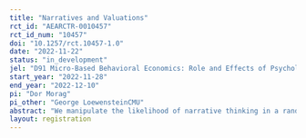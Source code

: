 ```yaml
---
title: "Narratives and Valuations"
rct_id: "AEARCTR-0010457"
rct_id_num: "10457"
doi: "10.1257/rct.10457-1.0"
date: "2022-11-22"
status: "in_development"
jel: "D91 Micro-Based Behavioral Economics: Role and Effects of Psychological, Emotional, Social, and Cognitive Factors on Decision Making"
start_year: "2022-11-28"
end_year: "2022-12-10"
pi: "Dor Morag"
pi_other: "George LoewensteinCMU"
abstract: "We manipulate the likelihood of narrative thinking in a randomized field experiment to estimate the effect of narrative (compared to analytical) thinking on valuations."
layout: registration
---
```


